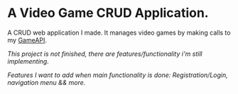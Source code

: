 # A Video Game CRUD Application.
A CRUD web application I made. It manages video games by making calls to my [GameAPI](https://github.com/SrdjanNikolin/GameAPI). 

*This project is not finished, there are features/functionality i'm still implementing.*

*Features I want to add when main functionality is done: Registration/Login, navigation menu && more.*
